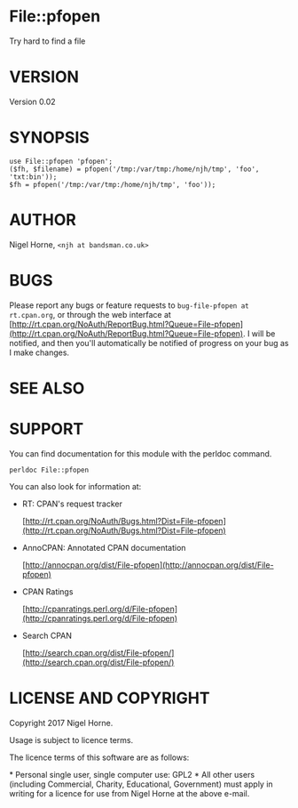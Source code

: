 # File::pfopen

Try hard to find a file

# VERSION

Version 0.02

# SYNOPSIS

    use File::pfopen 'pfopen';
    ($fh, $filename) = pfopen('/tmp:/var/tmp:/home/njh/tmp', 'foo', 'txt:bin'));
    $fh = pfopen('/tmp:/var/tmp:/home/njh/tmp', 'foo'));

# AUTHOR

Nigel Horne, `<njh at bandsman.co.uk>`

# BUGS

Please report any bugs or feature requests to `bug-file-pfopen at rt.cpan.org`,
or through the web interface at
[http://rt.cpan.org/NoAuth/ReportBug.html?Queue=File-pfopen](http://rt.cpan.org/NoAuth/ReportBug.html?Queue=File-pfopen).
I will be notified, and then you'll
automatically be notified of progress on your bug as I make changes.

# SEE ALSO

# SUPPORT

You can find documentation for this module with the perldoc command.

    perldoc File::pfopen

You can also look for information at:

- RT: CPAN's request tracker

    [http://rt.cpan.org/NoAuth/Bugs.html?Dist=File-pfopen](http://rt.cpan.org/NoAuth/Bugs.html?Dist=File-pfopen)

- AnnoCPAN: Annotated CPAN documentation

    [http://annocpan.org/dist/File-pfopen](http://annocpan.org/dist/File-pfopen)

- CPAN Ratings

    [http://cpanratings.perl.org/d/File-pfopen](http://cpanratings.perl.org/d/File-pfopen)

- Search CPAN

    [http://search.cpan.org/dist/File-pfopen/](http://search.cpan.org/dist/File-pfopen/)

# LICENSE AND COPYRIGHT

Copyright 2017 Nigel Horne.

Usage is subject to licence terms.

The licence terms of this software are as follows:

\* Personal single user, single computer use: GPL2
\* All other users (including Commercial, Charity, Educational, Government)
  must apply in writing for a licence for use from Nigel Horne at the
  above e-mail.
